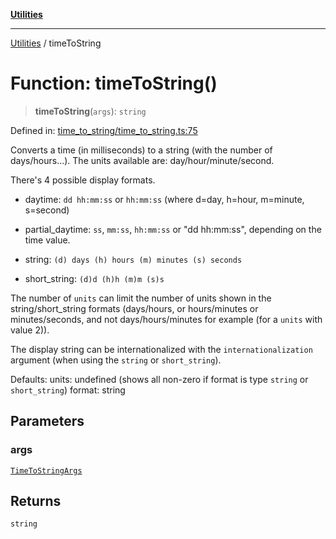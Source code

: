 [**Utilities**](../README.md)

***

[Utilities](../README.md) / timeToString

# Function: timeToString()

> **timeToString**(`args`): `string`

Defined in: [time\_to\_string/time\_to\_string.ts:75](https://github.com/noobiept/utilities/blob/fa81d9116003a677f25866bee864bc30213a9352/source/time_to_string/time_to_string.ts#L75)

Converts a time (in milliseconds) to a string (with the number of days/hours...).
The units available are: day/hour/minute/second.

There's 4 possible display formats.

- daytime:
    `dd hh:mm:ss` or `hh:mm:ss` (where d=day, h=hour, m=minute, s=second)

- partial_daytime:
     `ss`, `mm:ss`, `hh:mm:ss` or "dd hh:mm:ss", depending on the time value.

- string:
    `(d) days (h) hours (m) minutes (s) seconds`

- short_string:
   `(d)d (h)h (m)m (s)s`

The number of `units` can limit the number of units shown in the string/short_string formats (days/hours, or hours/minutes or minutes/seconds, and not days/hours/minutes for example (for a `units` with value 2)).

The display string can be internationalized with the `internationalization` argument (when using the `string` or `short_string`).

Defaults:
    units: undefined (shows all non-zero if format is type `string` or `short_string`)
    format: string

## Parameters

### args

[`TimeToStringArgs`](../interfaces/TimeToStringArgs.md)

## Returns

`string`
